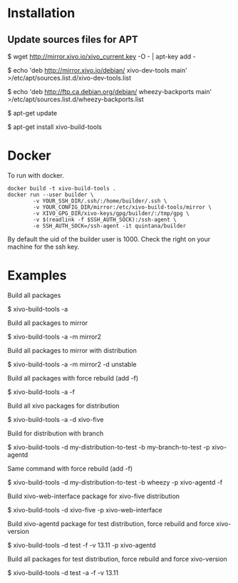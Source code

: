 
Installation
============

Update sources files for APT
----------------------------

 $ wget http://mirror.xivo.io/xivo_current.key -O - | apt-key add -

 $ echo 'deb http://mirror.xivo.io/debian/ xivo-dev-tools main' >/etc/apt/sources.list.d/xivo-dev-tools.list

 $ echo 'deb http://ftp.ca.debian.org/debian/ wheezy-backports main' >/etc/apt/sources.list.d/wheezy-backports.list
 
 $ apt-get update

 $ apt-get install xivo-build-tools

Docker
======

To run with docker.

    docker build -t xivo-build-tools .
    docker run --user builder \
            -v YOUR_SSH_DIR/.ssh/:/home/builder/.ssh \
            -v YOUR_CONFIG_DIR/mirror:/etc/xivo-build-tools/mirror \
            -v XIVO_GPG_DIR/xivo-keys/gpg/builder/:/tmp/gpg \
            -v $(readlink -f $SSH_AUTH_SOCK):/ssh-agent \
            -e SSH_AUTH_SOCK=/ssh-agent -it quintana/builder

By default the uid of the builder user is 1000. Check the right on your machine
for the ssh key.


Examples
========


Build all packages

 $ xivo-build-tools -a


Build all packages to mirror <mirror2>

 $ xivo-build-tools -a -m mirror2


Build all packages to mirror <mirror2> with <unstable> distribution

 $ xivo-build-tools -a -m mirror2 -d unstable
 

Build all packages with force rebuild (add -f)

 $ xivo-build-tools -a -f
 

Build all xivo packages for distribution <xivo-five>

 $ xivo-build-tools -a -d xivo-five
 

Build <xivo-agentd> for distribution <my-distribution-to-test> with branch <my-branch-to-test>

 $ xivo-build-tools -d my-distribution-to-test -b my-branch-to-test -p xivo-agentd
 

Same command with force rebuild (add -f)

 $ xivo-build-tools -d my-distribution-to-test -b wheezy -p xivo-agentd -f


Build xivo-web-interface package for xivo-five distribution

 $ xivo-build-tools -d xivo-five -p xivo-web-interface


Build xivo-agentd package for test distribution, force rebuild and force xivo-version

 $ xivo-build-tools -d test -f -v 13.11 -p xivo-agentd


Build all packages for test distribution, force rebuild and force xivo-version

 $ xivo-build-tools -d test -a -f -v 13.11
